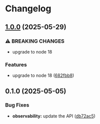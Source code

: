 # Changelog

## [1.0.0](https://github.com/googleapis/google-api-nodejs-client/compare/observability-v0.1.0...observability-v1.0.0) (2025-05-29)


### ⚠ BREAKING CHANGES

* upgrade to node 18

### Features

* upgrade to node 18 ([682fbb8](https://github.com/googleapis/google-api-nodejs-client/commit/682fbb869189ae92b3e9a194d37d0548af0c1f92))

## 0.1.0 (2025-05-05)


### Bug Fixes

* **observability:** update the API ([db72ac5](https://github.com/googleapis/google-api-nodejs-client/commit/db72ac53d2e2c0ff3eace36a13199f4e39291802))
